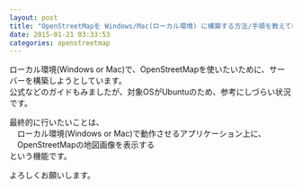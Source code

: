 ```yaml
---
layout: post
title: "OpenStreetMapを Windows/Mac(ローカル環境) に構築する方法/手順を教えてほしい"
date: 2015-01-21 03:33:53
categories: openstreetmap
---
```

<p>ローカル環境(Windows or Mac)で、OpenStreetMapを使いたいために、サーバーを構築しようとしています。<br>
公式などのガイドもみましたが、対象OSがUbuntuのため、参考にしづらい状況です。</p>

<p>最終的に行いたいことは、<br>
　ローカル環境(Windows or Mac)で動作させるアプリケーション上に、<br>
　OpenStreetMapの地図画像を表示する<br>
という機能です。</p>

<p>よろしくお願いします。</p>
